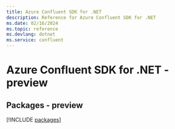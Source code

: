 ```yaml
---
title: Azure Confluent SDK for .NET
description: Reference for Azure Confluent SDK for .NET
ms.date: 02/16/2024
ms.topic: reference
ms.devlang: dotnet
ms.service: confluent
---
```

# Azure Confluent SDK for .NET - preview
## Packages - preview
[!INCLUDE [packages](confluent-index.md)]